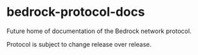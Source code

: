 # bedrock-protocol-docs

Future home of documentation of the Bedrock network protocol.

Protocol is subject to change release over release.
